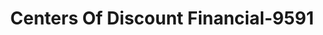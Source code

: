 ---
f_zip-code: 34741
f_state-code: FL
title: Centers Of Discount Financial-9591
f_phone: 407-846-4311
f_city-only: Kissimmee
f_address: 1817 W Vine Street Kissimmee
f_location-unique-id: '9591'
slug: centers-of-discount-financial-9591
updated-on: '2024-05-30T13:46:58.046Z'
created-on: '2024-05-30T13:36:59.803Z'
published-on: '2024-05-30T13:54:32.469Z'
f_city-state: cms/city/kissimmee-fl.md
f_company: cms/company/centers-of-discount-financial.md
f_state: cms/state/florida.md
layout: '[payday-loan].html'
tags: payday-loan
---